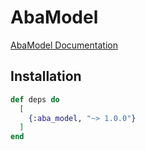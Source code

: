 # AbaModel

[AbaModel Documentation]

## Installation

```elixir
def deps do
  [
    {:aba_model, "~> 1.0.0"}
  ]
end
```

[AbaModel Documentation]:https://hexdocs.pm/aba_model
